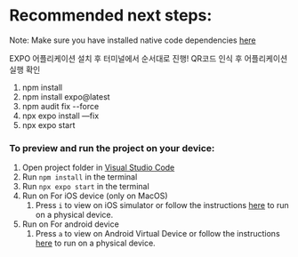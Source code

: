 # Recommended next steps:
Note: Make sure you have installed native code dependencies [here](https://reactnative.dev/docs/environment-setup#installing-dependencies)

EXPO 어플리케이션 설치 후 터미널에서 순서대로 진행!
QR코드 인식 후 어플리케이션 실행 확인 

1. npm install
2. npm install expo@latest
3. npm audit fix --force
4. npx expo install —fix
5. npx expo start

### To preview and run the project on your device:
1. Open project folder in <u>Visual Studio Code</u>
2. Run  `npm install`  in the terminal
3. Run  `npx expo start`  in the terminal
4. Run on For iOS device (only on MacOS)
    1. Press  `i`  to view on iOS simulator or follow the instructions [here](https://docs.expo.dev/workflow/run-on-device/) to run on a physical device.
5. Run on For android device
    1. Press  `a`  to view on Android Virtual Device or follow the instructions [here](https://docs.expo.dev/workflow/run-on-device/) to run on a physical device.
